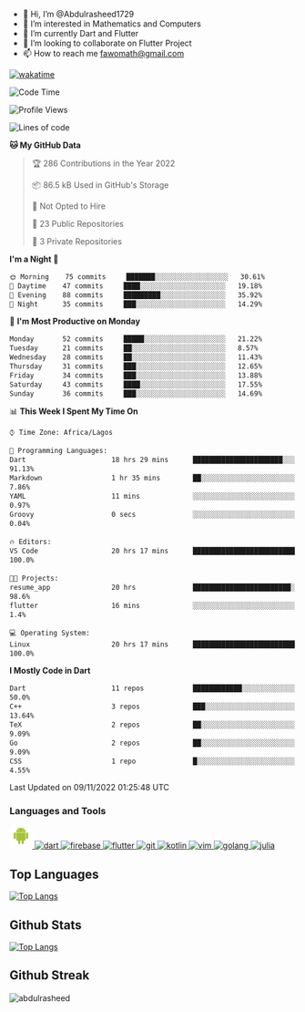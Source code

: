 - 👋 Hi, I’m @Abdulrasheed1729
- 👀 I’m interested in Mathematics and Computers
- 🌱 I’m currently Dart and Flutter
- 💞️ I’m looking to collaborate on Flutter Project
- 📫 How to reach me fawomath@gmail.com

[![wakatime](https://wakatime.com/badge/user/77ab5371-6547-4bc7-8c52-e4db4ef4b66f.svg)](https://wakatime.com/@77ab5371-6547-4bc7-8c52-e4db4ef4b66f)

<!--START_SECTION:waka-->
![Code Time](http://img.shields.io/badge/Code%20Time-25%20hrs%2017%20mins-blue)

![Profile Views](http://img.shields.io/badge/Profile%20Views-32-blue)

![Lines of code](https://img.shields.io/badge/From%20Hello%20World%20I%27ve%20Written-55%20Thousand%20lines%20of%20code-blue)

**🐱 My GitHub Data** 

> 🏆 286 Contributions in the Year 2022
 > 
> 📦 86.5 kB Used in GitHub's Storage 
 > 
> 🚫 Not Opted to Hire
 > 
> 📜 23 Public Repositories 
 > 
> 🔑 3 Private Repositories  
 > 
**I'm a Night 🦉** 

```text
🌞 Morning    75 commits     ███████░░░░░░░░░░░░░░░░░░   30.61% 
🌆 Daytime    47 commits     ████░░░░░░░░░░░░░░░░░░░░░   19.18% 
🌃 Evening    88 commits     █████████░░░░░░░░░░░░░░░░   35.92% 
🌙 Night      35 commits     ███░░░░░░░░░░░░░░░░░░░░░░   14.29%

```
📅 **I'm Most Productive on Monday** 

```text
Monday       52 commits     █████░░░░░░░░░░░░░░░░░░░░   21.22% 
Tuesday      21 commits     ██░░░░░░░░░░░░░░░░░░░░░░░   8.57% 
Wednesday    28 commits     ██░░░░░░░░░░░░░░░░░░░░░░░   11.43% 
Thursday     31 commits     ███░░░░░░░░░░░░░░░░░░░░░░   12.65% 
Friday       34 commits     ███░░░░░░░░░░░░░░░░░░░░░░   13.88% 
Saturday     43 commits     ████░░░░░░░░░░░░░░░░░░░░░   17.55% 
Sunday       36 commits     ███░░░░░░░░░░░░░░░░░░░░░░   14.69%

```


📊 **This Week I Spent My Time On** 

```text
⌚︎ Time Zone: Africa/Lagos

💬 Programming Languages: 
Dart                     18 hrs 29 mins      ██████████████████████░░░   91.13% 
Markdown                 1 hr 35 mins        ██░░░░░░░░░░░░░░░░░░░░░░░   7.86% 
YAML                     11 mins             ░░░░░░░░░░░░░░░░░░░░░░░░░   0.97% 
Groovy                   0 secs              ░░░░░░░░░░░░░░░░░░░░░░░░░   0.04%

🔥 Editors: 
VS Code                  20 hrs 17 mins      █████████████████████████   100.0%

🐱‍💻 Projects: 
resume_app               20 hrs              ████████████████████████░   98.6% 
flutter                  16 mins             ░░░░░░░░░░░░░░░░░░░░░░░░░   1.4%

💻 Operating System: 
Linux                    20 hrs 17 mins      █████████████████████████   100.0%

```

**I Mostly Code in Dart** 

```text
Dart                     11 repos            ████████████░░░░░░░░░░░░░   50.0% 
C++                      3 repos             ███░░░░░░░░░░░░░░░░░░░░░░   13.64% 
TeX                      2 repos             ██░░░░░░░░░░░░░░░░░░░░░░░   9.09% 
Go                       2 repos             ██░░░░░░░░░░░░░░░░░░░░░░░   9.09% 
CSS                      1 repo              █░░░░░░░░░░░░░░░░░░░░░░░░   4.55%

```



 Last Updated on 09/11/2022 01:25:48 UTC
<!--END_SECTION:waka-->

<!---## My Favorites
* Mathematics
* Linux
* C++
* Golang
* Flutter (Dart)

## Stuffs I want to Learn
* Algos and Data Structures
* Digital Design and Computer Architecture
* Assembly
* SystemVerilog


## What I'm currently learning
* Dart
* Flutter 
* Kotlin
* Android
-->

### Languages and Tools
<p align="left"> <a href="https://developer.android.com" target="_blank"> <img src="https://raw.githubusercontent.com/devicons/devicon/master/icons/android/android-original-wordmark.svg" alt="android" width="40" height="40"/> </a> <a href="https://dart.dev" target="_blank"> <img src="https://www.vectorlogo.zone/logos/dartlang/dartlang-icon.svg" alt="dart" width="40" height="40"/> </a> <a href="https://firebase.google.com/" target="_blank"> <img src="https://www.vectorlogo.zone/logos/firebase/firebase-icon.svg" alt="firebase" width="40" height="40"/> </a> <a href="https://flutter.dev" target="_blank"> <img src="https://www.vectorlogo.zone/logos/flutterio/flutterio-icon.svg" alt="flutter" width="40" height="40"/> </a> <a href="https://git-scm.com/" target="_blank"> <img src="https://www.vectorlogo.zone/logos/git-scm/git-scm-icon.svg" alt="git" width="40" height="40"/> </a> <a href="https://kotlinlang.org" target="_blank"> <img src="https://www.vectorlogo.zone/logos/kotlinlang/kotlinlang-icon.svg" alt="kotlin" width="40" height="40"/> </a> <a href="https://www.vim.org/" target="_blank"> <img src="https://www.vectorlogo.zone/logos/vim/vim-icon.svg" alt="vim" width="40" height="40"/> </a> <a href="https://www.go.dev" target="_blank"> <img src="https://www.vectorlogo.zone/logos/golang/golang-official.svg" alt="golang" width="40" height="40"/> </a> <a href="https://www.julialang.org" target="_blank"> <img src="https://www.vectorlogo.zone/logos/julialang/julialang-icon.svg" alt="julia" width="40" height="40"/> </a>  </p>
<!--* C/C++
* Gap
* Lua (in progress)
* Rust (in progress)
* SageMath
* TeX
-->
<!---## Tools
* Alacritty
* Android Studio
* GeoGebra
* Gummi
* IntelliJ
* Linux
* Lite XL
* TeX Studio
* VS Code
-->

## Top Languages
[![Top Langs](https://github-readme-stats.vercel.app/api/top-langs/?username=Abdulrasheed1729&layout=compact&theme=tokyonight&langs_count=10&hide=html,css)](https://github.com/Abdulrasheed1729/github-readme-stats)


## Github Stats
[![Top Langs](https://github-readme-stats.vercel.app/api?username=Abdulrasheed1729&show_icons=true&locale=en&theme=tokyonight)](https://github.com/Abdulrasheed1729/github-readme-stats)

<!---<p><img align="left" src="https://github-readme-stats.vercel.app/api/top-langs?username=Abdulrasheed1729&show_icons=true&locale=en&layout=compact" alt="abdulrasheed" /></p>

<p>&nbsp;<img align="center" src="https://github-readme-stats.vercel.app/api?username=Abdulrasheed1729&show_icons=true&locale=en" alt="abdulrasheed" /></p>
--->
## Github Streak
<p><img align="center" src="https://github-readme-streak-stats.herokuapp.com/?user=Abdulrasheed1729&theme=tokyonight" alt="abdulrasheed" /></p>

<!---### Goals
* Become a computer programming polyglot.
* Contribute more to open source projects..
* Sleep more 😄
* and all otrher good things......
--->

<!---## Favorite Quotes

> Talk is cheap, show me the code -Linus Tovalds

> Sometimes the best advice is, no advice -Evan Chen
--->





<!---
Abdulrasheed1729/Abdulrasheed1729 is a ✨ special ✨ repository because its `README.md` (this file) appears on your GitHub profile.
You can click the Preview link to take a look at your changes.
--->
